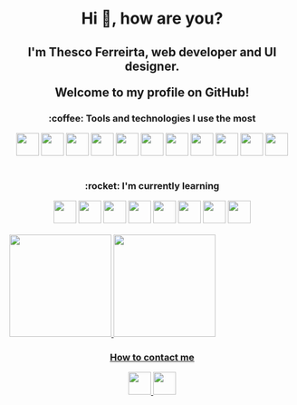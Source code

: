 ### <h1 align="center">Hi 👋, how are you?</h1> 
<h2 align="center">I'm Thesco Ferreirta, web developer and UI designer. 
  
  Welcome to my profile on GitHub!</h2> 

  
 <h3 align="center">:coffee: Tools and technologies I use the most</h3>
 
 <div align="center">
  <img src="https://cdn.jsdelivr.net/gh/devicons/devicon/icons/html5/html5-original.svg" width="40" height"40" /> 
  <img src="https://cdn.jsdelivr.net/gh/devicons/devicon/icons/css3/css3-original.svg" width="40" height40"40" />
  <img src="https://cdn.jsdelivr.net/gh/devicons/devicon/icons/javascript/javascript-original.svg" width="40" height"40" />
  <img src="https://cdn.jsdelivr.net/gh/devicons/devicon/icons/bootstrap/bootstrap-original.svg" width="40" height"40" />
  <img src="https://cdn.jsdelivr.net/gh/devicons/devicon/icons/git/git-original.svg" width="40" height"40" />
  <img src="https://cdn.jsdelivr.net/gh/devicons/devicon/icons/figma/figma-original.svg" width="40" height"40" />
  <img src="https://cdn.jsdelivr.net/gh/devicons/devicon/icons/xd/xd-plain.svg" width="40" height"40" />
  <img src="https://cdn.jsdelivr.net/gh/devicons/devicon/icons/illustrator/illustrator-plain.svg" width="40" height"40" />
  <img src="https://cdn.jsdelivr.net/gh/devicons/devicon/icons/photoshop/photoshop-plain.svg" width="40" height"40" />
  <img src="https://cdn.jsdelivr.net/gh/devicons/devicon/icons/wordpress/wordpress-original.svg" width="40" height"40" />
  <img src="https://cdn.jsdelivr.net/gh/devicons/devicon/icons/woocommerce/woocommerce-original.svg" width="40" height"40" />
 </div>
 
 <br>

 <h3 align="center">:rocket: I'm currently learning</h3>
 
 <div align="center">
  <img src="https://cdn.jsdelivr.net/gh/devicons/devicon/icons/javascript/javascript-original.svg" width="40" height"40" />
  <img src="https://cdn.jsdelivr.net/gh/devicons/devicon/icons/react/react-original.svg" width="40" height"40" />
  <img src="https://cdn.jsdelivr.net/gh/devicons/devicon/icons/nextjs/nextjs-original.svg" width="40" height"40" />
  <img src="https://cdn.jsdelivr.net/gh/devicons/devicon/icons/typescript/typescript-original.svg" width="40" height"40" />
  <img src="https://cdn.jsdelivr.net/gh/devicons/devicon/icons/graphql/graphql-plain.svg" width="40" height"40" />
  <img src="https://cdn.jsdelivr.net/gh/devicons/devicon/icons/nodejs/nodejs-original.svg" width="40" height"40" />
  <img src="https://cdn.jsdelivr.net/gh/devicons/devicon/icons/sass/sass-original.svg" width="40" height"40" />
  <img src="https://cdn.jsdelivr.net/gh/devicons/devicon/icons/mongodb/mongodb-original.svg" width="40" height"40" />
 </div>
 
 
   <br>
  
  <div>
<a href="https://github.com/thescoferreira">
<img height="180em" src="https://github-readme-stats.vercel.app/api/top-langs/?username=thescoferreira&layout=compact&langs_count=7&theme=dracula"/>
<img height="180em" src="https://github-readme-stats.vercel.app/api?username=thescoferreira&show_icons=true&theme=dracula&include_all_commits=true&count_private=true"/>
</div>
  
   
 <h3 align="center">How to contact me</h3>
 <div align="center">
  <a href="https://www.linkedin.com/in/thesco-ferreira-9b8931b8/" target="_blank"><img src="https://cdn.jsdelivr.net/gh/devicons/devicon/icons/linkedin/linkedin-original.svg"  width="40" height"40" />
  <a href="https://www.facebook.com/thescof/" target="_blank"><img src="https://cdn.jsdelivr.net/gh/devicons/devicon/icons/facebook/facebook-original.svg"  width="40" height"40" />
</a>
 </div>


<!--Here are some ideas to get you started:

- 🔭 I’m currently working on ...
- 🌱 I’m currently learning ...
- 👯 I’m looking to collaborate on ...
- 🤔 I’m looking for help with ...
- 💬 Ask me about ...
- 📫 How to reach me: ...
- 😄 Pronouns: ...
- ⚡ Fun fact: ...

